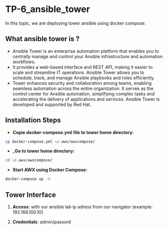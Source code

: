 # TP-6_ansible_tower

In this topic, we are deploying tower ansible using docker compose.

## What ansible tower is ?

- Ansible Tower is an enterprise automation platform that enables you to centrally manage and control your Ansible infrastructure and automation workflows. 
- It provides a web-based interface and REST API, making it easier to scale and streamline IT operations. Ansible Tower allows you to schedule, track, and manage Ansible playbooks and roles efficiently. 
- Tower enhances security and collaboration among teams, enabling seamless automation across the entire organization. It serves as the control center for Ansible automation, simplifying complex tasks and accelerating the delivery of applications and services. Ansible Tower is developed and supported by Red Hat.


## Installation Steps

- **Copie docker-compose.yml file to tower home directory:**

```bash
cp docker-compose.yml ~/.awx/awxcompose/
```

- _**Go to tower home directory:**

```bash
cd ~/.awx/awxcompose/
```

- **Start AWX using Docker Compose:**
```bash
docker-compose up -d
```

## Tower Interface

1. **Access**: with our ansible lab ip adress from our navigator (example: 192.168.100.10)

2. **Credentials**: admin/passord

